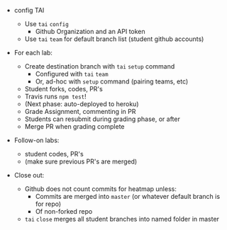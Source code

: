 
* config TAI
    * Use `tai` `config`
        * Github Organization and an API token
    * Use `tai` `team` for default branch list (student github accounts)

* For each lab:
    * Create destination branch with `tai` `setup` command
        * Configured with `tai` `team`
        * Or, ad-hoc with `setup` command (pairing teams, etc)
    * Student forks, codes, PR's 
    * Travis runs `npm test`!
    * (Next phase: auto-deployed to heroku)
    * Grade Assignment, commenting in PR
    * Students can resubmit during grading phase, or after
    * Merge PR when grading complete

* Follow-on labs:
    * student codes, PR's
    * (make sure previous PR's are merged)

* Close out:
    * Github does not count commits for heatmap unless:
        * Commits are merged into `master` (or whatever default branch is for repo)
        * Of non-forked repo
    * `tai` `close` merges all student branches into named folder in master